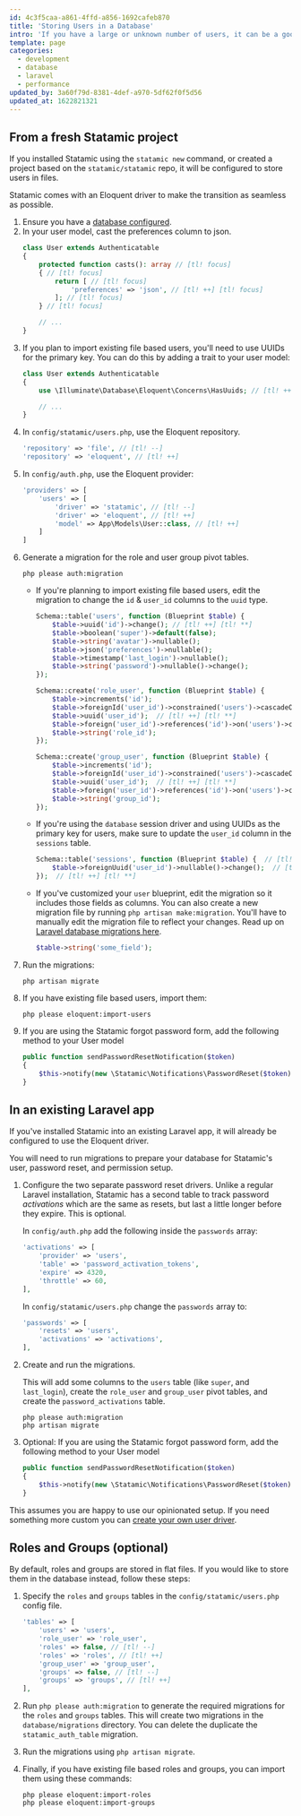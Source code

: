 ```yaml
---
id: 4c3f5caa-a861-4ffd-a856-1692cafeb870
title: 'Storing Users in a Database'
intro: 'If you have a large or unknown number of users, it can be a good idea to store them in a database instead of the filesystem for the sake of performance or scaling.'
template: page
categories:
  - development
  - database
  - laravel
  - performance
updated_by: 3a60f79d-8381-4def-a970-5df62f0f5d56
updated_at: 1622821321
---
```


## From a fresh Statamic project

If you installed Statamic using the `statamic new` command, or created a project based on the `statamic/statamic` repo, it will be configured to store users in files.

Statamic comes with an Eloquent driver to make the transition as seamless as possible.

1. Ensure you have a [database configured](https://laravel.com/docs/database#configuration).
1. In your user model, cast the preferences column to json.
    ```php
    class User extends Authenticatable
    {
        protected function casts(): array // [tl! focus]
        { // [tl! focus]
            return [ // [tl! focus]
                'preferences' => 'json', // [tl! ++] [tl! focus]
            ]; // [tl! focus]
        } // [tl! focus]

        // ...
    }
    ```
1. If you plan to import existing file based users, you'll need to use UUIDs for the primary key. You can do this by adding a trait to your user model:
    ```php
    class User extends Authenticatable
    {
        use \Illuminate\Database\Eloquent\Concerns\HasUuids; // [tl! ++] [tl! focus]

        // ...
    }
    ```
1. In `config/statamic/users.php`, use the Eloquent repository.
    ```php
    'repository' => 'file', // [tl! --]
    'repository' => 'eloquent', // [tl! ++]
    ```
1. In `config/auth.php`, use the Eloquent provider:
    ```php
    'providers' => [
        'users' => [
            'driver' => 'statamic', // [tl! --]
            'driver' => 'eloquent', // [tl! ++]
            'model' => App\Models\User::class, // [tl! ++]
        ]
    ]
    ```
1. Generate a migration for the role and user group pivot tables.
    ```cli
    php please auth:migration
    ```
    - If you're planning to import existing file based users, edit the migration to change the `id` & `user_id` columns to the `uuid` type.
        ```php
        Schema::table('users', function (Blueprint $table) {
            $table->uuid('id')->change(); // [tl! ++] [tl! **]
            $table->boolean('super')->default(false);
            $table->string('avatar')->nullable();
            $table->json('preferences')->nullable();
            $table->timestamp('last_login')->nullable();
            $table->string('password')->nullable()->change();
        });

        Schema::create('role_user', function (Blueprint $table) {
            $table->increments('id');
            $table->foreignId('user_id')->constrained('users')->cascadeOnDelete();  // [tl! --] [tl! **]
            $table->uuid('user_id');  // [tl! ++] [tl! **]
            $table->foreign('user_id')->references('id')->on('users')->cascadeOnDelete();  // [tl! ++] [tl! **]
            $table->string('role_id');
        });

        Schema::create('group_user', function (Blueprint $table) {
            $table->increments('id');
            $table->foreignId('user_id')->constrained('users')->cascadeOnDelete();  // [tl! --] [tl! **]
            $table->uuid('user_id');  // [tl! ++] [tl! **]
            $table->foreign('user_id')->references('id')->on('users')->cascadeOnDelete();  // [tl! ++] [tl! **]
            $table->string('group_id');
        });
        ```
    - If you're using the `database` session driver and using UUIDs as the primary key for users, make sure to update the `user_id` column in the `sessions` table.
        ```php
        Schema::table('sessions', function (Blueprint $table) {  // [tl! ++] [tl! **]
            $table->foreignUuid('user_id')->nullable()->change();  // [tl! ++] [tl! **]
        });  // [tl! ++] [tl! **]
        ```
    - If you've customized your `user` blueprint, edit the migration so it includes those fields as columns. You can also create a new migration file by running `php artisan make:migration`. You'll have to manually edit the migration file to reflect your changes. Read up on [Laravel database migrations here](https://laravel.com/docs/12.x/migrations).
        ```php
        $table->string('some_field');
        ```
1. Run the migrations:
    ```cli
    php artisan migrate
    ```
1. If you have existing file based users, import them:
    ```cli
    php please eloquent:import-users
    ```
1. If you are using the Statamic forgot password form, add the following method to your User model
    ```php
    public function sendPasswordResetNotification($token)
    {
        $this->notify(new \Statamic\Notifications\PasswordReset($token));
    }
    ```

## In an existing Laravel app

If you've installed Statamic into an existing Laravel app, it will already be configured to use the Eloquent driver.

You will need to run migrations to prepare your database for Statamic's user, password reset, and permission setup.

1. Configure the two separate password reset drivers. Unlike a regular Laravel installation, Statamic has a second table to track password _activations_ which are the same as resets, but last a little longer before they expire. This is optional.

   In `config/auth.php` add the following inside the `passwords` array:

    ```php
    'activations' => [
        'provider' => 'users',
        'table' => 'password_activation_tokens',
        'expire' => 4320,
        'throttle' => 60,
    ],
    ```

    In `config/statamic/users.php` change the `passwords` array to:

    ```php
    'passwords' => [
        'resets' => 'users',
        'activations' => 'activations',
    ],
    ```

2. Create and run the migrations.

    This will add some columns to the `users` table (like `super`, and `last_login`), create the `role_user` and `group_user` pivot tables, and create the `password_activations` table.

    ``` shell
    php please auth:migration
    php artisan migrate
    ```
4. Optional: If you are using the Statamic forgot password form, add the following method to your User model
    ```php
    public function sendPasswordResetNotification($token)
    {
        $this->notify(new \Statamic\Notifications\PasswordReset($token));
    }
    ```


This assumes you are happy to use our opinionated setup. If you need something more custom you can [create your own user driver](/tips/storing-users-somewhere-custom).

## Roles and Groups (optional)

By default, roles and groups are stored in flat files. If you would like to store them in the database instead, follow these steps:

1. Specify the `roles` and `groups` tables in the `config/statamic/users.php` config file. 

    ```php
    'tables' => [
        'users' => 'users',
        'role_user' => 'role_user',
        'roles' => false, // [tl! --]
        'roles' => 'roles', // [tl! ++]
        'group_user' => 'group_user',
        'groups' => false, // [tl! --]
        'groups' => 'groups', // [tl! ++]
    ],
    ```
   
2. Run `php please auth:migration` to generate the required migrations for the `roles` and `groups` tables. This will create two migrations in the `database/migrations` directory. You can delete the duplicate the `statamic_auth_table` migration.
3. Run the migrations using `php artisan migrate`.
4. Finally, if you have existing file based roles and groups, you can import them using these commands:

    ```shell
    php please eloquent:import-roles
    php please eloquent:import-groups
    ```